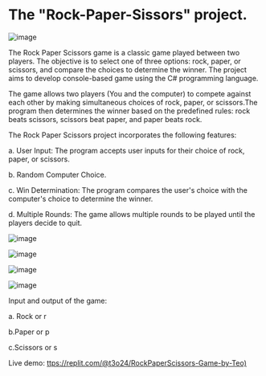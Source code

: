 # The "Rock-Paper-Sissors" project.

![image](https://github.com/t3o24/RockPaperScissors/assets/132571247/facbc330-5949-4253-bd62-858400937595)


The Rock Paper Scissors game is a classic game played between two players. The objective is to select one of three options: rock, paper, or scissors, and compare the choices to determine the winner. The project aims to develop console-based game using the C# programming language.

 The game allows two players (You and the computer) to compete against each other by making simultaneous choices of rock, paper, or scissors.The program then determines the winner based on the predefined rules: rock beats scissors, scissors beat paper, and paper beats rock.

 The Rock Paper Scissors project incorporates the following features:

a. User Input: The program accepts user inputs for their choice of rock, paper, or scissors.

b. Random Computer Choice.

c. Win Determination: The program compares the user's choice with the computer's choice to determine the winner.

d. Multiple Rounds: The game allows multiple rounds to be played until the players decide to quit.

![image](https://github.com/t3o24/RockPaperScissors/assets/132571247/787a4c24-cc35-429e-8301-d46cd6fba519)

![image](https://github.com/t3o24/RockPaperScissors/assets/132571247/222a9ad2-3609-4e75-9292-07e032c7af4a)

![image](https://github.com/t3o24/RockPaperScissors/assets/132571247/f150f951-ce12-4c3e-9980-3687a3c977be)

![image](https://github.com/t3o24/RockPaperScissors/assets/132571247/99684ff6-8723-4b19-a383-8ba6387c6dfc)


Input and output of the game:
 
 a. Rock or r
 
 b.Paper or p
 
 c.Scissors or s
 
 Live demo:
[ttps://replit.com/@t3o24/RockPaperScissors-Game-by-Teo)](https://replit.com/@t3o24/RockPaperScissors-Game-by-Teo)

